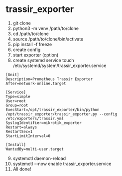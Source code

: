 # trassir_exporter

1. git clone
2. python3 -m venv /path/to/clone
3. cd /path/to/clone
4. source /path/to/clone/bin/activate
5. pip install -f freeze
6. create config 
7. start exporter
(option)
8. create systemd service touch /etc/systemd/system/trassir_exporter.service
```
[Unit]
Description=Prometheus Trassir Exporter
After=network-online.target

[Service]
Type=simple
User=root
Group=root
ExecStart=/opt/trassir_exporter/bin/python /opt/trassir_exporter/trassir_exporter.py --config /etc/exporters/trassir.yml
SyslogIdentifier=mikrotik_exporter
Restart=always
RestartSec=1
StartLimitInterval=0

[Install]
WantedBy=multi-user.target

```
9. systemctl daemon-reload
10. systemctl --now enable trassir_exporter.service
11. All done!